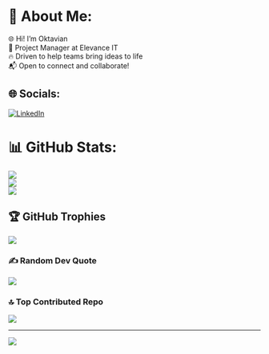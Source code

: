 # 💫 About Me:
🌐 Hi! I’m Oktavian  <br>💼 Project Manager at Elevance IT  <br>🔥 Driven to help teams bring ideas to life  <br>📬 Open to connect and collaborate!


## 🌐 Socials:
[![LinkedIn](https://img.shields.io/badge/LinkedIn-%230077B5.svg?logo=linkedin&logoColor=white)](https://linkedin.com/in/https://www.linkedin.com/in/oktavian-baranchuk-b0537623b/) 
# 📊 GitHub Stats:
![](https://github-readme-stats.vercel.app/api?username=krampusya&theme=dark&hide_border=false&include_all_commits=false&count_private=false)<br/>
![](https://github-readme-streak-stats.herokuapp.com/?user=krampusya&theme=dark&hide_border=false)<br/>
![](https://github-readme-stats.vercel.app/api/top-langs/?username=krampusya&theme=dark&hide_border=false&include_all_commits=false&count_private=false&layout=compact)

## 🏆 GitHub Trophies
![](https://github-profile-trophy.vercel.app/?username=krampusya&theme=radical&no-frame=false&no-bg=true&margin-w=4)

### ✍️ Random Dev Quote
![](https://quotes-github-readme.vercel.app/api?type=horizontal&theme=radical)

### 🔝 Top Contributed Repo
![](https://github-contributor-stats.vercel.app/api?username=krampusya&limit=5&theme=dark&combine_all_yearly_contributions=true)

---
[![](https://visitcount.itsvg.in/api?id=krampusya&icon=8&color=7)](https://visitcount.itsvg.in)

<!-- Proudly created with GPRM ( https://gprm.itsvg.in ) -->
